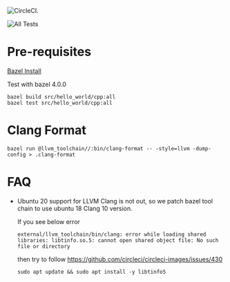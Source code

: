 ![CircleCI](https://circleci.com/gh/codergs90/twinspica.svg?style=shield&circle-token=869671f47dc4c8469337f5d942f59a554f869b87).     

![All Tests](https://github.com/codergs90/twinspica/workflows/CI/badge.svg)
    
Pre-requisites
===

[Bazel Install](https://docs.bazel.build/versions/master/install.html)

Test with bazel 4.0.0
```
bazel build src/hello_world/cpp:all
bazel test src/hello_world/cpp:all
```


Clang Format
===
```
bazel run @llvm_toolchain//:bin/clang-format -- -style=llvm -dump-config > .clang-format
```

FAQ
===

- Ubuntu 20 support for LLVM Clang is not out, so we patch bazel tool chain to use ubuntu 18 Clang 10 version.

    If you see below error
    ```
    external/llvm_toolchain/bin/clang: error while loading shared libraries: libtinfo.so.5: cannot open shared object file: No such file or directory
    ```
    then try to follow https://github.com/circleci/circleci-images/issues/430
    ```
    sudo apt update && sudo apt install -y libtinfo5
    ```
